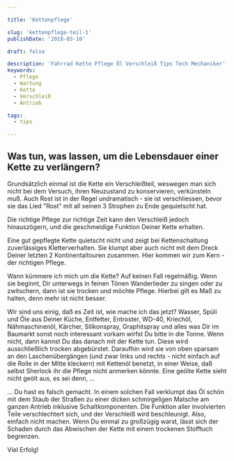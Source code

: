 ```yaml
---

title: 'Kettenpflege'

slug: 'kettenpflege-teil-1'
publishDate: '2018-03-10'

draft: false

description: 'Fahrrad Kette Pflege Öl Verschleiß Tips Tech Mechaniker'
keywords:
  - Pflege
  - Wartung
  - Kette
  - Verschleiß
  - Antrieb

tags:
  - tips

---
```



## Was tun, was lassen, um die Lebensdauer einer Kette zu verlängern?

Grundsätzlich einmal ist die Kette ein Verschleißteil, weswegen man sich nicht bei dem Versuch, ihren Neuzustand zu konservieren, verkünsteln muß.
Auch Rost ist in der Regel undramatisch - sie ist verschliessen, bevor sie das Lied "Rost" mit all seinen 3 Strophen zu Ende gequietscht hat.

Die richtige Pflege zur richtige Zeit kann den Verschleiß jedoch hinauszögern, und die geschmeidige Funktion Deiner Kette erhalten.

Eine gut gepflegte Kette quietscht nicht und zeigt bei Kettenschaltung zuverlässiges Kletterverhalten. Sie klumpt aber auch nicht mit dem Dreck Deiner letzten 2 Kontinentaltouren zusammen. Hier kommen wir zum Kern - der richtigen Pflege.

Wann kümmere ich mich um die Kette?
Auf keinen Fall regelmäßig. Wenn sie beginnt, Dir unterwegs in feinen Tönen Wanderlieder zu singen oder zu zwitschern, dann ist sie trocken und möchte Pflege. Hierbei gilt es Maß zu halten, denn mehr ist nicht besser.

Wir sind uns einig, daß es Zeit ist, wie mache ich das jetzt?
Wasser, Spüli und Öle aus Deiner Küche, Entfetter, Entroster, WD-40, Kriechöl, Nähmaschinenöl, Kärcher, Silikonspray, Graphitspray und alles was Dir im Baumarkt sonst noch interessant vorkam wirfst Du bitte in die Tonne. Wenn nicht, dann kannst Du das danach mit der Kette tun. Diese wird ausschließlich trocken abgebürstet.
Daraufhin wird sie von oben sparsam an den Laschenübergängen (und zwar links und rechts - nicht einfach auf die Rolle in der Mitte kleckern) mit Kettenöl benetzt, in einer Weise, daß selbst Sherlock ihr die Pflege nicht anmerken könnte.
Eine geölte Kette sieht nicht geölt aus, es sei denn, ...

... Du hast es falsch gemacht. In einem solchen Fall verklumpt das Öl schön mit dem Staub der Straßen zu einer dicken schmirgeligen Matsche am ganzen Antrieb inklusive Schaltkomponenten. Die Funktion aller involvierten Teile verschlechtert sich, und der Verschleiß wird beschleunigt. Also, einfach nicht machen. Wenn Du einmal zu großzügig warst, lässt sich der Schaden durch das Abwischen der Kette mit einem trockenen Stofftuch begrenzen.

Viel Erfolg!
